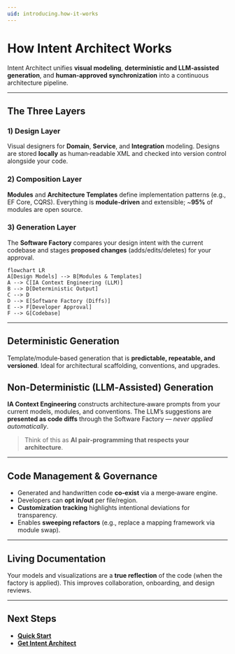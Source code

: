 ```yaml
---
uid: introducing.how-it-works
---
```

# How Intent Architect Works

Intent Architect unifies **visual modeling**, **deterministic and LLM‑assisted generation**, and **human‑approved synchronization** into a continuous architecture pipeline.

---

## The Three Layers

### 1) Design Layer
Visual designers for **Domain**, **Service**, and **Integration** modeling. Designs are stored **locally** as human‑readable XML and checked into version control alongside your code.

### 2) Composition Layer
**Modules** and **Architecture Templates** define implementation patterns (e.g., EF Core, CQRS). Everything is **module‑driven** and extensible; ~**95%** of modules are open source.

### 3) Generation Layer
The **Software Factory** compares your design intent with the current codebase and stages **proposed changes** (adds/edits/deletes) for your approval.

```mermaid
flowchart LR
A[Design Models] --> B[Modules & Templates]
A --> C[IA Context Engineering (LLM)]
B --> D[Deterministic Output]
C --> D
D --> E[Software Factory (Diffs)]
E --> F[Developer Approval]
F --> G[Codebase]
```

---

## Deterministic Generation

Template/module‑based generation that is **predictable, repeatable, and versioned**. Ideal for architectural scaffolding, conventions, and upgrades.

## Non‑Deterministic (LLM‑Assisted) Generation

**IA Context Engineering** constructs architecture‑aware prompts from your current models, modules, and conventions. The LLM’s suggestions are **presented as code diffs** through the Software Factory — *never applied automatically*.

> Think of this as **AI pair‑programming that respects your architecture**.

---

## Code Management & Governance

- Generated and handwritten code **co‑exist** via a merge‑aware engine.  
- Developers can **opt in/out** per file/region.  
- **Customization tracking** highlights intentional deviations for transparency.  
- Enables **sweeping refactors** (e.g., replace a mapping framework via module swap).

---

## Living Documentation

Your models and visualizations are a **true reflection** of the code (when the factory is applied). This improves collaboration, onboarding, and design reviews.

---

## Next Steps

- **[Quick Start](xref:introducing.quickstart)**
- **[Get Intent Architect](xref:introducing.get-the-app)**
